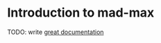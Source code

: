 # Introduction to mad-max

TODO: write [great documentation](http://jacobian.org/writing/what-to-write/)
